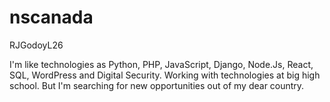 # nscanada

RJGodoyL26

I'm like technologies as Python, PHP, JavaScript, Django, Node.Js, React, SQL, WordPress and Digital Security.
Working with technologies at big high school. But I'm searching for new opportunities out of my dear country.
